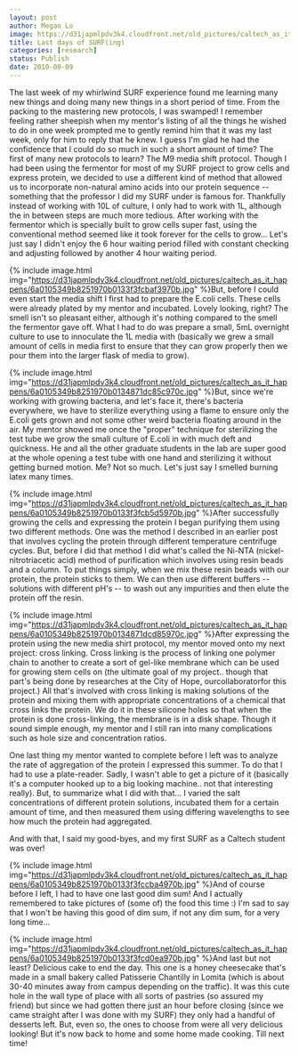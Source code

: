 ```yaml
---
layout: post
author: Megan Lo
image: https://d31japmlpdv3k4.cloudfront.net/old_pictures/caltech_as_it_happens/6a0105349b8251970b0133f3fc95db970b.jpg
title: Last days of SURF(ing)
categories: [research]
status: Publish
date: 2010-09-09
---
```



The last week of my whirlwind SURF experience found me learning many new things and doing many new things in a short period of time. From the packing to the mastering new protocols, I was swamped! I remember feeling rather sheepish when my mentor's listing of all the things he wished to do in one week prompted me to gently remind him that it was my last week, only for him to reply that he knew. I guess I'm glad he had the confidence that I could do so much in such a short amount of time?
The first of many new protocols to learn? The M9 media shift protocol. Though I had been using the fermentor for most of my SURF project to grow cells and express protein, we decided to use a different kind of method that allowed us to incorporate non-natural amino acids into our protein sequence -- something that the professor I did my SURF under is famous for. Thankfully instead of working with 10L of culture, I only had to work with 1L, although the in between steps are much more tedious. After working with the fermentor which is specially built to grow cells super fast, using the conventional method seemed like it took forever for the cells to grow... Let's just say I didn't enjoy the 6 hour waiting period filled with constant checking and adjusting followed by another 4 hour waiting period.


{% include image.html img="https://d31japmlpdv3k4.cloudfront.net/old_pictures/caltech_as_it_happens/6a0105349b8251970b0133f3fcbaf3970b.jpg" %}But, before I could even start the media shift I first had to prepare the E.coli cells. These cells were already plated by my mentor and incubated. Lovely looking, right? The smell isn't so pleasant either, although it's nothing compared to the smell the fermentor gave off. What I had to do was prepare a small, 5mL overnight culture to use to innoculate the 1L media with (basically we grew a small amount of cells in media first to ensure that they can grow properly then we pour them into the larger flask of media to grow).


{% include image.html img="https://d31japmlpdv3k4.cloudfront.net/old_pictures/caltech_as_it_happens/6a0105349b8251970b0134871dc85c970c.jpg" %}But, since we're working with growing bacteria, and let's face it, there's bacteria everywhere, we have to sterilize everything using a flame to ensure only the E.coli gets grown and not some other weird bacteria floating around in the air. My mentor showed me once the "proper" technique for sterilizing the test tube we grow the small culture of E.coli in with much deft and quickness. He and all the other graduate students in the lab are super good at the whole opening a test tube with one hand and sterilizing it without getting burned motion. Me? Not so much. Let's just say I smelled burning latex many times.


{% include image.html img="https://d31japmlpdv3k4.cloudfront.net/old_pictures/caltech_as_it_happens/6a0105349b8251970b0133f3fcb5d5970b.jpg" %}After successfully growing the cells and expressing the protein I began purifying them using two different methods. One was the method I described in an earlier post that involves cycling the protein through different temperature centrifuge cycles. But, before I did that method I did what's called the Ni-NTA (nickel-nitrotriacetic acid) method of purification which involves using resin beads and a column. To put things simply, when we mix these resin beads with our protein, the protein sticks to them. We can then use different buffers -- solutions with different pH's -- to wash out any impurities and then elute the protein off the resin.


{% include image.html img="https://d31japmlpdv3k4.cloudfront.net/old_pictures/caltech_as_it_happens/6a0105349b8251970b0134871dcd85970c.jpg" %}After expressing the protein using the new media shirt protocol, my mentor moved onto my next project: cross linking. Cross linking is the process of linking one polymer chain to another to create a sort of gel-like membrane which can be used for growing stem cells on (the ultimate goal of my project.. though that part's being done by researches at the City of Hope, ourcollaboratorfor this project.) All that's involved with cross linking is making solutions of the protein and mixing them with appropriate concentrations of a chemical that cross links the protein. We do it in these silicone holes so that when the protein is done cross-linking, the membrane is in a disk shape. Though it sound simple enough, my mentor and I still ran into many complications such as hole size and concentration ratios.

One last thing my mentor wanted to complete before I left was to analyze the rate of aggregation of the protein I expressed this summer. To do that I had to use a plate-reader. Sadly, I wasn't able to get a picture of it (basically it's a computer hooked up to a big looking machine.. not that interesting really). But, to summarize what I did with that... I varied the salt concentrations of different protein solutions, incubated them for a certain amount of time, and then measured them using differing wavelengths to see how much the protein had aggregated.

And with that, I said my good-byes, and my first SURF as a Caltech student was over!

{% include image.html img="https://d31japmlpdv3k4.cloudfront.net/old_pictures/caltech_as_it_happens/6a0105349b8251970b0133f3fccba4970b.jpg" %}And of course before I left, I had to have one last good dim sum! And I actually remembered to take pictures of (some of) the food this time :) I'm sad to say that I won't be having this good of dim sum, if not any dim sum, for a very long time...


{% include image.html img="https://d31japmlpdv3k4.cloudfront.net/old_pictures/caltech_as_it_happens/6a0105349b8251970b0133f3fcd0ea970b.jpg" %}And last but not least? Delicious cake to end the day. This one is a honey cheesecake that's made in a small bakery called Patisserie Chantilly in Lomita (which is about 30-40 minutes away from campus depending on the traffic). It was this cute hole in the wall type of place with all sorts of pastries (so assured my friend) but since we had gotten there just an hour before closing (since we came straight after I was done with my SURF) they only had a handful of desserts left. But, even so, the ones to choose from were all very delicious looking!
But it's now back to home and some home made cooking. Till next time!

